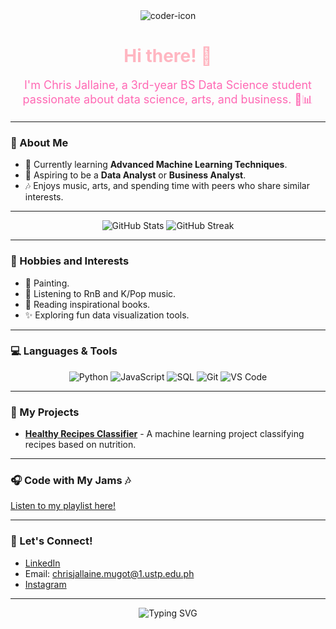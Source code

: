 <div align="center">
  <img src="https://i.ibb.co/30vMvjQ/Header.png" alt="coder-icon"/>
  <h1 align="center" style="color:#FFB6C1;">Hi there! 💖</h1>
  <p style="font-size:18px;color:#FF69B4;">
    I'm Chris Jallaine, a 3rd-year BS Data Science student passionate about data science, arts, and business. 🎨📊
  </p>
</div>

---

### 🌸 About Me
- 🌱 Currently learning **Advanced Machine Learning Techniques**.
- 💼 Aspiring to be a **Data Analyst** or **Business Analyst**.
- 🎶 Enjoys music, arts, and spending time with peers who share similar interests.

---

<div align="center">
  <img src="https://github-readme-stats.vercel.app/api?username=chrisjallaine&show_icons=true&theme=tokyonight" alt="GitHub Stats" />
  <img src="https://github-readme-streak-stats.herokuapp.com/?user=chrisjallaine&theme=tokyonight" alt="GitHub Streak" />
</div>

---

### 💖 Hobbies and Interests
- 🎨 Painting.
- 🎵 Listening to RnB and K/Pop music.
- 📖 Reading inspirational books.
- ✨ Exploring fun data visualization tools.

---

### 💻 Languages & Tools
<div align="center">
  <img src="https://img.icons8.com/color/48/null/python--v1.png" alt="Python" />
  <img src="https://img.icons8.com/color/48/null/javascript--v1.png" alt="JavaScript" />
  <img src="https://img.icons8.com/color/48/null/sql.png" alt="SQL" />
  <img src="https://img.icons8.com/color/48/null/git.png" alt="Git" />
  <img src="https://img.icons8.com/color/48/null/visual-studio-code-2019.png" alt="VS Code" />
</div>

---

### 🌸 My Projects
- [**Healthy Recipes Classifier**](#) - A machine learning project classifying recipes based on nutrition.

---

### 🎧 Code with My Jams 🎶
[Listen to my playlist here!](https://open.spotify.com/playlist/0limwyQpFvUUYY0f5qgdLH?si=16ad1e65f5ae45c4)

---

### 📲 Let's Connect!
- [LinkedIn](https://ph.linkedin.com/in/chrisjallainemugot)
- Email: [chrisjallaine.mugot@1.ustp.edu.ph](mailto:chrisjallaine.mugot@1.ustp.edu.ph)
- [Instagram](https://www.instagram.com/chaiisua/)

---

<div align="center">
  <img src="https://readme-typing-svg.demolab.com?font=Nunito&size=22&pause=1000&color=FF69B4&width=435&lines=Aspiring+Data+Analyst+%F0%9F%A7%A9;3rd+Year+BS+Data+Science+Student+%F0%9F%8C%B8;Lifelong+Learner+%F0%9F%A7%A9;Embracing+the+journey+of+learning+and+discovery.+%F0%9F%92%99" alt="Typing SVG" />
</div>

